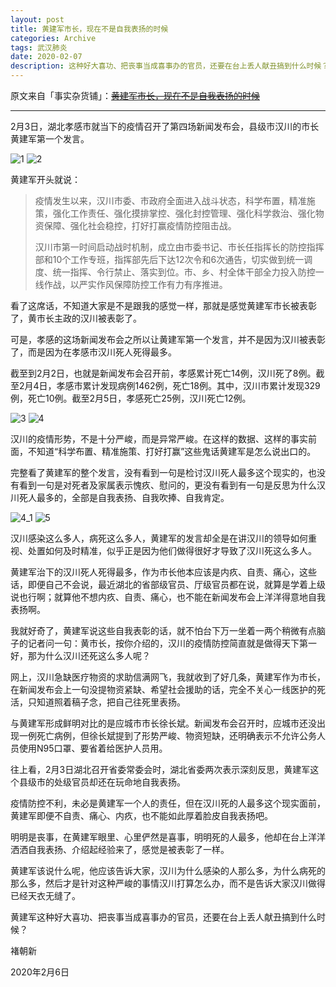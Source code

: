 ```yaml
---
layout: post
title: 黄建军市长，现在不是自我表扬的时候
categories: Archive
tags: 武汉肺炎
date: 2020-02-07
description: 这种好大喜功、把丧事当成喜事办的官员，还要在台上丢人献丑搞到什么时候？
---
```


原文来自「事实杂货铺」：~~[黄建军市长，现在不是自我表扬的时候​](http://206.189.252.32:8083/%E9%BB%84%E5%BB%BA%E5%86%9B%E5%B8%82%E9%95%BF%EF%BC%8C%E7%8E%B0%E5%9C%A8%E4%B8%8D%E6%98%AF%E8%87%AA%E6%88%91%E8%A1%A8%E6%89%AC%E7%9A%84%E6%97%B6%E5%80%99.html)~~

---

2月3日，湖北孝感市就当下的疫情召开了第四场新闻发布会，县级市汉川的市长黄建军第一个发言。

![1](https://i.loli.net/2020/02/12/PhHLqukt4dJ573T.jpg)
![2](https://i.loli.net/2020/02/12/Nxq1KGSkptPhHOo.jpg)

黄建军开头就说：

> 疫情发生以来，汉川市委、市政府全面进入战斗状态，科学布置，精准施策，强化工作责任、强化摸排掌控、强化封控管理、强化科学救治、强化物资保障、强化社会稳控，打好打赢疫情防控阻击战。
>
> 汉川市第一时间启动战时机制，成立由市委书记、市长任指挥长的防控指挥部和10个工作专班，指挥部先后下达12次令和6次通告，切实做到统一调度、统一指挥、令行禁止、落实到位。市、乡、村全体干部全力投入防控一线作战，以严实作风保障防控工作有力有序推进。


看了这席话，不知道大家是不是跟我的感觉一样，那就是感觉黄建军市长被表彰了，黄市长主政的汉川被表彰了。


可是，孝感的这场新闻发布会之所以让黄建军第一个发言，并不是因为汉川被表彰了，而是因为在孝感市汉川死人死得最多。


截至到2月2日，也就是新闻发布会召开前，孝感累计死亡14例，汉川死了8例。截至2月4日，孝感市累计发现病例1462例，死亡18例。其中，汉川市累计发现329例，死亡10例。截至2月5日，孝感死亡25例，汉川死亡12例。


![3](https://i.loli.net/2020/02/12/zcfDgNmSAsVve4i.jpg)
![4](https://i.loli.net/2020/02/12/tdYEFyVMp1NXhGv.jpg)


汉川的疫情形势，不是十分严峻，而是异常严峻。在这样的数据、这样的事实前面，不知道“科学布置、精准施策、打好打赢”这些鬼话黄建军是怎么说出口的。



完整看了黄建军的整个发言，没有看到一句是检讨汉川死人最多这个现实的，也没有看到一句是对死者及家属表示愧疚、慰问的，更没有看到有一句是反思为什么汉川死人最多的，全部是自我表扬、自我吹捧、自我肯定。


![4_1](https://i.loli.net/2020/02/12/5vJFuXU9pRTOgAB.jpg)
![5](https://i.loli.net/2020/02/12/fQRjnKMaVA9oGpb.jpg)


汉川感染这么多人，病死这么多人，黄建军的发言却全是在讲汉川的领导如何重视、处置如何及时精准，似乎正是因为他们做得很好才导致了汉川死这么多人。



黄建军治下的汉川死人死得最多，作为市长他本应该是内疚、自责、痛心，这些话，即便自己不会说，最近湖北的省部级官员、厅级官员都在说，就算是学着上级说也行啊；就算他不想内疚、自责、痛心，也不能在新闻发布会上洋洋得意地自我表扬啊。


我就好奇了，黄建军说这些自我表彰的话，就不怕台下万一坐着一两个稍微有点脑子的记者问一句：黄市长，按你介绍的，汉川的疫情防控简直就是做得天下第一好，那为什么汉川还死这么多人呢？


网上，汉川急缺医疗物资的求助信满网飞，我就收到了好几条，黄建军作为市长，在新闻发布会上一句没提物资紧缺、希望社会援助的话，完全不关心一线医护的死活，只知道照着稿子念，把自己往死里表扬。


与黄建军形成鲜明对比的是应城市市长徐长斌。新闻发布会召开时，应城市还没出现一例死亡病例，但徐长斌提到了形势严峻、物资短缺，还明确表示不允许公务人员使用N95口罩、要省着给医护人员用。


往上看，2月3日湖北召开省委常委会时，湖北省委两次表示深刻反思，黄建军这个县级市的处级官员却还在玩命地自我表扬。


疫情防控不利，未必是黄建军一个人的责任，但在汉川死的人最多这个现实面前，黄建军即便不自责、痛心、内疚，也不能如此厚着脸皮自我表扬吧。


明明是丧事，在黄建军眼里、心里俨然是喜事，明明死的人最多，他却在台上洋洋洒洒自我表扬、介绍起经验来了，感觉是被表彰了一样。


黄建军该说什么呢，他应该告诉大家，汉川为什么感染的人那么多，为什么病死的那么多，然后才是针对这种严峻的事情汉川打算怎么办，而不是告诉大家汉川做得已经天衣无缝了。


黄建军这种好大喜功、把丧事当成喜事办的官员，还要在台上丢人献丑搞到什么时候？


褚朝新

2020年2月6日
